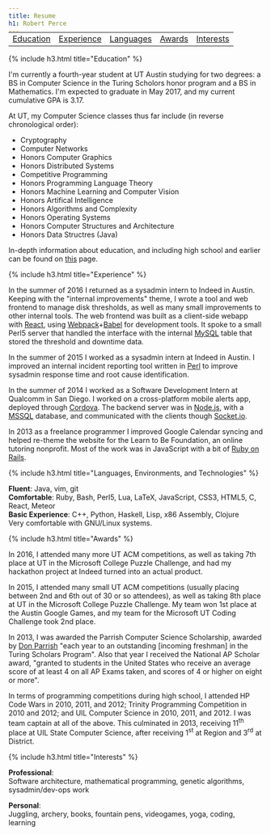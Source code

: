 ```yaml
---
title: Resume
h1: Robert Perce
---
```

<table style="margin-top: -20px;">
<tr style="border-bottom: none;" align="center">
<td class="mid"><a href="#education">Education</a></td>
<td class="mid"><a href="#experience">Experience</a></td>
<td class="mid"><a href="#languages-and-environments">Languages</a></td>
<td class="mid"><a href="#awards">Awards</a></td>
<td class="last"><a href="#interests">Interests</a></td>
</tr>
</table>

{% include h3.html title="Education" %}

I'm currently a fourth-year student at UT Austin studying for two degrees: a BS in
Computer Science in the Turing Scholors honor program and a BS in Mathematics. I'm
expected to graduate in May 2017, and my current cumulative GPA is 3.17.

At UT, my Computer Science classes thus far include (in reverse chronological order):

- Cryptography
- Computer Networks
- Honors Computer Graphics
- Honors Distributed Systems
- Competitive Programming
- Honors Programming Language Theory
- Honors Machine Learning and Computer Vision
- Honors Artifical Intelligence
- Honors Algorithms and Complexity
- Honors Operating Systems
- Honors Computer Structures and Architecture
- Honors Data Structres (Java)

In-depth information about education, and including high school and earlier can be found
on [this](../education/) page.


{% include h3.html title="Experience" %}

In the summer of 2016 I returned as a sysadmin intern to Indeed in Austin. Keeping with
the "internal improvements" theme, I wrote a tool and web frontend to manage disk
thresholds, as well as many small improvements to other internal tools. The web frontend
was built as a client-side webapp with [React](https://facebook.github.io/react/), using
[Webpack](https://webpack.github.io/)+[Babel](https://babeljs.io/) for development tools.
It spoke to a small Perl5 server that handled the interface with the internal
[MySQL](https://www.mysql.com/) table that stored the threshold and downtime data.

In the summer of 2015 I worked as a sysadmin intern at Indeed in Austin. I improved an
internal incident reporting tool written in [Perl](https://www.perl.org/) to improve
sysadmin response time and root cause identification.

In the summer of 2014 I worked as a Software Development Intern at Qualcomm in San Diego.
I worked on a cross-platform mobile alerts app, deployed through
[Cordova](http://cordova.apache.org). The backend server was in
[Node.js](http://nodejs.org), with a
[MSSQL](http://www.microsoft.com/en-us/server-cloud/products/sql-server/) database, and
communicated with the clients though [Socket.io](http://socket.io).

In 2013 as a freelance programmer I improved Google Calendar syncing and helped re-theme
the website for the Learn to Be Foundation, an online tutoring nonprofit. Most of the work
was in JavaScript with a bit of [Ruby on Rails](http://rubyonrails.org).


{% include h3.html title="Languages, Environments, and Technologies" %}

**Fluent**: Java, vim, git<br />
**Comfortable**: Ruby, Bash, Perl5, Lua, LaTeX, JavaScript, CSS3, HTML5, C, React, Meteor<br />
**Basic Experience**: C++, Python, Haskell, Lisp, x86 Assembly, Clojure<br />
Very comfortable with GNU/Linux systems.


{% include h3.html title="Awards" %}

In 2016, I attended many more UT ACM competitions, as well as taking 7th place at UT in
the Microsoft College Puzzle Challenge, and had my hackathon project at Indeed turned into
an actual product.

In 2015, I attended many small UT ACM competitions (usually placing between 2nd and 6th
out of 30 or so attendees), as well as taking 8th place at UT in the Microsoft College
Puzzle Challenge. My team won 1st place at the Austin Google Games, and my team for the
Microsoft UT Coding Challenge took 2nd place.

In 2013, I was awarded the Parrish Computer Science Scholarship, awarded by [Don
Parrish](http://donparrish.com/ParrishCSScholarship.html) "each year to an outstanding
[incoming freshman] in the Turing Scholars Program". Also that year I received the
National AP Scholar award, "granted to students in the United States who receive an
average score of at least 4 on all AP Exams taken, and scores of 4 or higher on eight or
more".

In terms of programming competitions during high school, I attended HP Code Wars in 2010,
2011, and 2012; Trinity Programming Competition in 2010 and 2012; and UIL Computer Science
in 2010, 2011, and 2012. I was team captain at all of the above. This culminated in 2013,
receiving 11<sup>th</sup> place at UIL State Computer Science, after receiving
1<sup>st</sup> at Region and 3<sup>rd</sup> at District.


{% include h3.html title="Interests" %}

**Professional**:<br />
Software architecture, mathematical programming, genetic algorithms, sysadmin/dev-ops work

**Personal**:<br />
Juggling, archery, books, fountain pens, videogames, yoga, coding, learning
